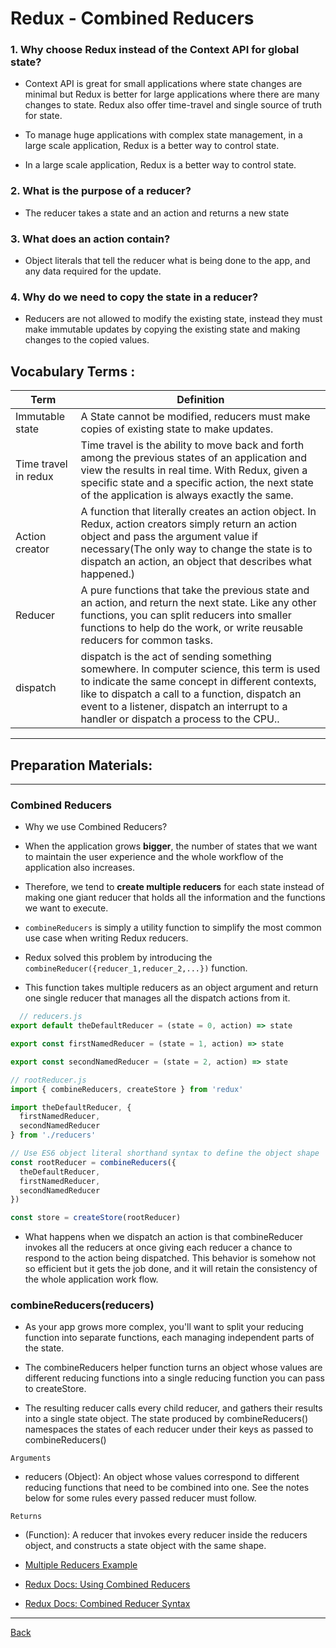 # Redux - Combined Reducers

### 1. Why choose Redux instead of the Context API for global state?
- Context API is great for small applications where state changes are minimal but Redux is better for large applications where there are many changes to state. Redux also offer time-travel and single source of truth for state.

- To manage huge applications with complex state management, in a large scale application, Redux is a better way to control state.

- In a large scale application, Redux is a better way to control state.


### 2. What is the purpose of a reducer?
- The reducer takes a state and an action and returns a new state
### 3. What does an action contain?
-  Object literals that tell the reducer what is being done to the app, and any data required for the update.
### 4. Why do we need to copy the state in a reducer?
- Reducers are not allowed to modify the existing state, instead they must make immutable updates by copying the existing state and making changes to the copied values.
 ##  Vocabulary Terms :

| Term      | Definition                                                                                                 |
| --------- | ---------------------------------------------------------------------------------------------------------------|
| Immutable state|A State cannot be modified, reducers must make copies of existing state to make updates.|
| Time travel in redux|Time travel is the ability to move back and forth among the previous states of an application and view the results in real time. With Redux, given a specific state and a specific action, the next state of the application is always exactly the same.|
| Action creator|A function that literally creates an action object. In Redux, action creators simply return an action object and pass the argument value if necessary(The only way to change the state is to dispatch an action, an object that describes what happened.)|
| Reducer|A pure functions that take the previous state and an action, and return the next state. Like any other functions, you can split reducers into smaller functions to help do the work, or write reusable reducers for common tasks.|
 dispatch|dispatch is the act of sending something somewhere. In computer science, this term is used to indicate the same concept in different contexts, like to dispatch a call to a function, dispatch an event to a listener, dispatch an interrupt to a handler or dispatch a process to the CPU.\.
 
*** 
 
## Preparation Materials:
 
   ----
### Combined Reducers
  - Why we use Combined Reducers?

-  When the application grows **bigger**, the number of states that we want to maintain the user experience and the whole workflow of the application also increases.
-  Therefore, we tend to **create multiple reducers** for each state instead of making one giant reducer that holds all the information and the functions we want to execute.

- `combineReducers` is simply a utility function to simplify the most common use case when writing Redux reducers. 

- Redux solved this problem by introducing the `combineReducer({reducer_1,reducer_2,...})` function. 
  
- This function takes multiple reducers as an object argument and return one single reducer that manages all the dispatch actions from it.
  
```js
  // reducers.js
export default theDefaultReducer = (state = 0, action) => state

export const firstNamedReducer = (state = 1, action) => state

export const secondNamedReducer = (state = 2, action) => state

// rootReducer.js
import { combineReducers, createStore } from 'redux'

import theDefaultReducer, {
  firstNamedReducer,
  secondNamedReducer
} from './reducers'

// Use ES6 object literal shorthand syntax to define the object shape
const rootReducer = combineReducers({
  theDefaultReducer,
  firstNamedReducer,
  secondNamedReducer
})

const store = createStore(rootReducer)
```
  
-  What happens when we dispatch an action is that combineReducer invokes all the reducers at once giving each reducer a chance to respond to the action being dispatched. This behavior is somehow not so efficient but it gets the job done, and it will retain the consistency of the whole application work flow.


### combineReducers(reducers)
- As your app grows more complex, you'll want to split your reducing function into separate functions, each managing independent parts of the state.
  
- The combineReducers helper function turns an object whose values are different reducing functions into a single reducing function you can pass to createStore.

- The resulting reducer calls every child reducer, and gathers their results into a single state object. The state produced by combineReducers() namespaces the states of each reducer under their keys as passed to combineReducers()

`Arguments`
- reducers (Object): An object whose values correspond to different reducing functions that need to be combined into one. See the notes below for some rules every passed reducer must follow.

`Returns`
- (Function): A reducer that invokes every reducer inside the reducers object, and constructs a state object with the same shape.

- [Multiple Reducers Example](https://www.youtube.com/watch?v=gBER4Or86hE)
- [Redux Docs: Using Combined Reducers](https://redux.js.org/usage/structuring-reducers/using-combinereducers/)
- [Redux Docs: Combined Reducer Syntax](https://redux.js.org/api/combinereducers/)
***
[Back](https://github.com/En-ZUH/Reading-notes/tree/main/401)


 
